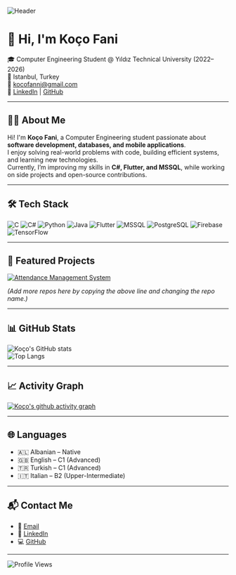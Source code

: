 <!-- Header Banner (optional, replace with your own image link) -->
![Header](https://raw.githubusercontent.com/kocofani23/kocofani23/main/header.png)

# 👋 Hi, I'm Koço Fani  

🎓 Computer Engineering Student @ Yıldız Technical University (2022–2026)  
📍 Istanbul, Turkey  
📧 [kocofanni@gmail.com](mailto:kocofanni@gmail.com)  
🔗 [LinkedIn](https://www.linkedin.com/in/ko%C3%A7o-fani-144597294/) | [GitHub](https://github.com/kocofani23)  

---

## 👨‍💻 About Me
Hi! I'm **Koço Fani**, a Computer Engineering student passionate about **software development, databases, and mobile applications**.  
I enjoy solving real-world problems with code, building efficient systems, and learning new technologies.  
Currently, I’m improving my skills in **C#, Flutter, and MSSQL**, while working on side projects and open-source contributions.  

---

## 🛠️ Tech Stack
![C](https://img.shields.io/badge/C-00599C?style=for-the-badge&logo=c&logoColor=white)
![C#](https://img.shields.io/badge/C%23-239120?style=for-the-badge&logo=c-sharp&logoColor=white)
![Python](https://img.shields.io/badge/Python-3776AB?style=for-the-badge&logo=python&logoColor=white)
![Java](https://img.shields.io/badge/Java-ED8B00?style=for-the-badge&logo=java&logoColor=white)
![Flutter](https://img.shields.io/badge/Flutter-02569B?style=for-the-badge&logo=flutter&logoColor=white)
![MSSQL](https://img.shields.io/badge/MSSQL-CC2927?style=for-the-badge&logo=microsoft-sql-server&logoColor=white)
![PostgreSQL](https://img.shields.io/badge/PostgreSQL-316192?style=for-the-badge&logo=postgresql&logoColor=white)
![Firebase](https://img.shields.io/badge/Firebase-FFCA28?style=for-the-badge&logo=firebase&logoColor=black)
![TensorFlow](https://img.shields.io/badge/TensorFlow-FF6F00?style=for-the-badge&logo=TensorFlow&logoColor=white)

---

## 📌 Featured Projects

[![Attendance Management System](https://github-readme-stats.vercel.app/api/pin/?username=kocofani23&repo=attendance-management-system&theme=radical)](https://github.com/kocofani23/attendance-management-system)

*(Add more repos here by copying the above line and changing the repo name.)*

---

## 📊 GitHub Stats

![Koço's GitHub stats](https://github-readme-stats.vercel.app/api?username=kocofani23&show_icons=true&theme=radical)  
![Top Langs](https://github-readme-stats.vercel.app/api/top-langs/?username=kocofani23&layout=compact&theme=radical)

---

## 📈 Activity Graph
[![Koço's github activity graph](https://github-readme-activity-graph.vercel.app/graph?username=kocofani23&theme=react-dark)](https://github.com/ashutosh00710/github-readme-activity-graph)

---

## 🌐 Languages
- 🇦🇱 Albanian – Native  
- 🇬🇧 English – C1 (Advanced)  
- 🇹🇷 Turkish – C1 (Advanced)  
- 🇮🇹 Italian – B2 (Upper-Intermediate)  

---

## 📬 Contact Me
- 📧 [Email](mailto:kocofanni@gmail.com)  
- 💼 [LinkedIn](https://www.linkedin.com/in/ko%C3%A7o-fani-144597294/)  
- 💻 [GitHub](https://github.com/kocofani23)  

---

![Profile Views](https://komarev.com/ghpvc/?username=kocofani23&style=flat-square&color=blue)
